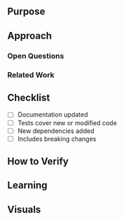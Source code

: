 ## Purpose
<!--
  Why are you making this change?  Provide the reviewer and future readers the cause that gave rise to this pull request. Include enough detail for a developer from another team to reconstruct the necessary context merely by reading this section.

  If you have a Rally ticket, include a link to it here.
 -->

## Approach
<!--
  How does this change fulfill the purpose? It's best to talk high-level strategy and avoid restating the commit history. The goal is not only to explain what you did, but help other developers work with your solution in the future.
-->

### Open Questions
<!-- OPTIONAL
  - [ ] Use GitHub checklists to prompt discussion around questions you may have with your approach. When solved, check the box and explain the answer.
-->

### Related Work
<!-- OPTIONAL
   If this is part of a larger effort, include links to related PRs here.  When applicable, specify the merge order.
-->

## Checklist
<!--
  This serves as gentle reminder for common tasks. Confirm these are done and check all that apply.
-->
- [ ] Documentation updated
- [ ] Tests cover new or modified code
- [ ] New dependencies added
- [ ] Includes breaking changes

## How to Verify
<!--
  Provide the steps necessary for others to observe this change works as intended.
-->

## Learning
<!-- OPTIONAL
  Crafting a solution sometimes requires a lot of research. Don't let all that hard work go to waste! Use this opportunity to share what you learned. Add links to blog posts, patterns, libraries, and other resources used to solve this problem.
-->

## Visuals
<!-- OPTIONAL
  Show results both before and after this change.  Visuals don't have to be limited to user interfaces.  When modifying a service, plugin, or PDK, this could be a screenshot of a request/response, trace, metric, log, or test that illustrates the change.
-->